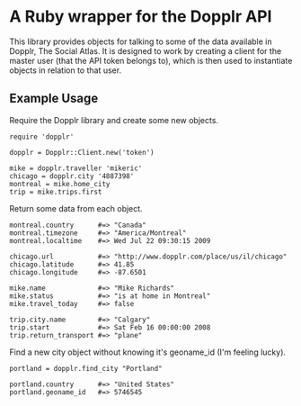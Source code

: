 # A Ruby wrapper for the Dopplr API

This library provides objects for talking to some of the data available in Dopplr, The Social Atlas. It is designed to work by creating a client for the master user (that the API token belongs to), which is then used to instantiate objects in relation to that user.

## Example Usage

Require the Dopplr library and create some new objects.

    require 'dopplr'
    
    dopplr = Dopplr::Client.new('token')
    
    mike = dopplr.traveller 'mikeric'
    chicago = dopplr.city '4887398'
    montreal = mike.home_city
    trip = mike.trips.first

Return some data from each object.

    montreal.country      #=> "Canada"
    montreal.timezone     #=> "America/Montreal"
    montreal.localtime    #=> Wed Jul 22 09:30:15 2009
    
    chicago.url           #=> "http://www.dopplr.com/place/us/il/chicago"
    chicago.latitude      #=> 41.85
    chicago.longitude     #=> -87.6501
    
    mike.name             #=> "Mike Richards"
    mike.status           #=> "is at home in Montreal"
    mike.travel_today     #=> false
    
    trip.city.name        #=> "Calgary"
    trip.start            #=> Sat Feb 16 00:00:00 2008
    trip.return_transport #=> "plane"

Find a new city object without knowing it's geoname_id (I'm feeling lucky).

    portland = dopplr.find_city "Portland"
    
    portland.country      #=> "United States"
    portland.geoname_id   #=> 5746545